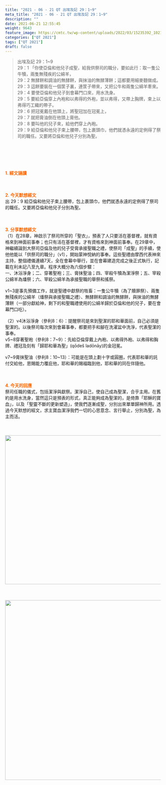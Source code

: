 ```yaml
---
title: "2021 - 06 - 21 QT 出埃及記 29：1~9"
meta_title: "2021 - 06 - 21 QT 出埃及記 29：1~9"
description: ""
date: 2021-06-21 12:55:45
weight: 9643
feature_image: https://cmtc.tw/wp-content/uploads/2022/03/15235392_10211799862337740_180693556567566654_o-1.webp
categories: ["QT 2021"]
tags: ["QT 2021"]
draft: false
---
```


<blockquote>出埃及記 29：1~9<br />
29：1 「你使亞倫和他兒子成聖，給我供祭司的職分，要如此行：取一隻公牛犢，兩隻無殘疾的公綿羊，<br />
29：2 無酵餅和調油的無酵餅，與抹油的無酵薄餅；這都要用細麥麵做成。<br />
29：3 這餅要裝在一個筐子裏，連筐子帶來，又把公牛和兩隻公綿羊牽來。<br />
29：4 要使亞倫和他兒子到會幕門口來，用水洗身。<br />
29：5 要給亞倫穿上內袍和以弗得的外袍，並以弗得，又帶上胸牌，束上以弗得巧工織的帶子。<br />
29：6 把冠冕戴在他頭上，將聖冠加在冠冕上，<br />
29：7 就把膏油倒在他頭上膏他。<br />
29：8 要叫他的兒子來，給他們穿上內袍。<br />
29：9 給亞倫和他兒子束上腰帶，包上裹頭巾，他們就憑永遠的定例得了祭司的職任。又要將亞倫和他兒子分別為聖。</blockquote><br />
&nbsp;<br />
<br />
&nbsp;<br />
<br />
<span style="color: #ff6600;"><strong>1. </strong><strong>經文誦讀</strong></span><br />
<br />
<span style="color: #ff6600;"><strong> </strong></span><br />
<br />
<span style="color: #ff6600;"><strong>2. 今天默想</strong><strong>經文<br />
</strong></span>出 29：9 給亞倫和他兒子束上腰帶，包上裹頭巾，他們就憑永遠的定例得了祭司的職任。又要將亞倫和他兒子分別為聖。<br />
<br />
&nbsp;<br />
<br />
<span style="color: #ff6600;"><strong>3. 分享默想經文<br />
</strong></span>（1）在28章，神啟示了祭司所穿的「聖衣」，預表了人只要活在基督裡，就有資格來到神面前事奉；也只有活在基督裡，才有資格來到神面前事奉。在29章中，神繼續論到大祭司亞倫及他的兒子受膏承接聖職之禮，使祭司「成聖」的手續，使他他能以「供祭司的職分」（v1），開始蒙神悅納的事奉。這些聖禮由摩西代表神來主持，整個禮儀連續7天，全在會幕中舉行，並在會幕建造完成之後正式執行，記載在利未記八至九章。程序大概分為六個步驟：<br />
一、沐浴淨身；二、穿著聖袍；三、膏抹聖油；四、宰殺牛犢為潔淨祭；五、宰殺公綿羊為燔祭；六、宰殺公綿羊為承接聖職的舉祭和搖祭。<br />
<br />
v1~3是事先預備工作，就是聖禮中獻祭的牲畜：一隻公牛犢（為了贖罪祭）、兩隻無殘疾的公綿羊（燔祭與承接聖職之禮）、無酵餅和調油的無酵餅，與抹油的無酵薄餅（一部分獻給神，剩下的和聖職禮使用的公綿羊歸於亞倫和他的兒子，要在會幕門口吃）。<br />
<br />
（2）v4沐浴淨身（參利8：6）：提醒祭司是來到聖潔的耶和華面前，自己必須是聖潔的。以後祭司每次來到會幕事奉，都要把手和腳在洗濯盆中洗淨，代表聖潔的事奉。<br />
v5~8穿著聖袍（參利8：7~9）：先給亞倫穿戴上內袍、以弗得外袍、以弗得和胸牌、禮冠及刻有「歸耶和華為聖」(qōdeš ladōnāy)的金冠冕。<br />
<br />
v7~9膏抹聖油（參利8：10~13）：可能是在頭上劃十字或圓圈，代表耶和華的託付交給他，恩賜能力覆庇他，耶和華的賜福臨到他，耶和華的同在伴隨他。<br />
<br />
&nbsp;<br />
<br />
<span style="color: #ff6600;"><strong>4. 今天的回應<br />
</strong></span>祭司任職的儀式，包括潔淨與獻祭。潔淨自己，使自己成為聖潔，合乎主用。在舊約是用水洗身，當然這只是預表的形式，真正能夠成為聖潔的，是倚靠「耶穌的寶血」，以及「聖靈不斷的更新塑造」，使我們逐漸成聖，分別出來單單歸神所用。透過今天默想的經文，求主寶血潔淨我們一切的心思意念、言行舉止，分別為聖，為主而活。<br />
<br />
&nbsp;<br />
<br />
<img class="alignnone size-full wp-image-9753 aligncenter" src="https://cmtc.tw/wp-content/uploads/2021/06/202106211.jpg" alt="" width="640" height="480" /><br />
<br />
&nbsp;<br />
<br />
<img class="alignnone size-medium wp-image-9754 aligncenter" src="https://cmtc.tw/wp-content/uploads/2021/06/202106212.jpg" alt="" width="947" height="579" />
        